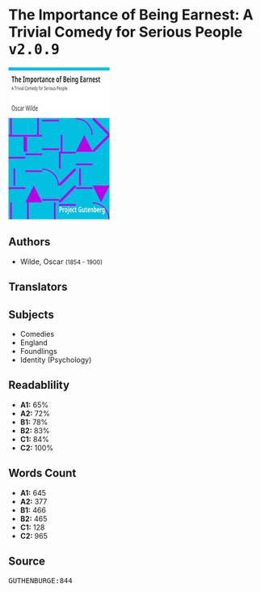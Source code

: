 # The Importance of Being Earnest: A Trivial Comedy for Serious People <kbd>v2.0.9</kbd>

![](./cover.medium.jpg "")

## Authors


 - Wilde, Oscar <small>(1854 - 1900)</small>

## Translators



## Subjects


 - Comedies
 - England
 - Foundlings
 - Identity (Psychology)

## Readablility


 - **A1:** 65%
 - **A2:** 72%
 - **B1:** 78%
 - **B2:** 83%
 - **C1:** 84%
 - **C2:** 100%

## Words Count


 - **A1:** 645
 - **A2:** 377
 - **B1:** 466
 - **B2:** 465
 - **C1:** 128
 - **C2:** 965

## Source


<kbd>GUTHENBURGE:844</kbd>
